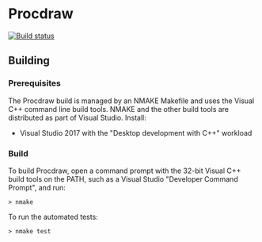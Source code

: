 # Procdraw

[![Build status](https://ci.appveyor.com/api/projects/status/4wiskg8t3hflfsuo?svg=true)](https://ci.appveyor.com/project/simonbates/procdraw)

## Building

### Prerequisites

The Procdraw build is managed by an NMAKE Makefile and uses the Visual C++ command line build tools. NMAKE and the other build tools are distributed as part of Visual Studio. Install:

- Visual Studio 2017 with the "Desktop development with C++" workload

### Build

To build Procdraw, open a command prompt with the 32-bit Visual C++ build tools on the PATH, such as a Visual Studio "Developer Command Prompt", and run:

    > nmake

To run the automated tests:

    > nmake test
